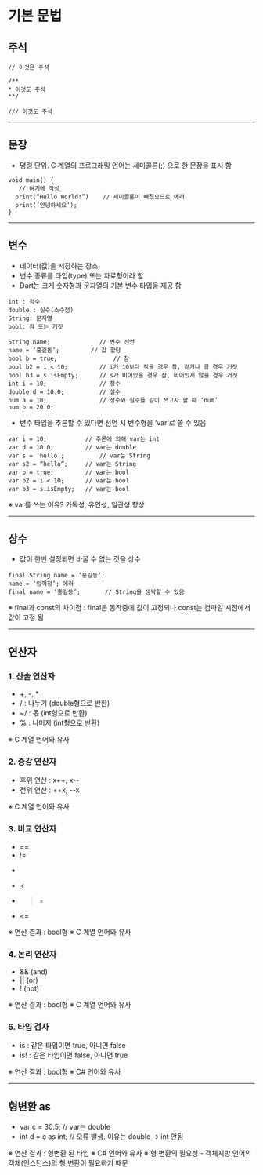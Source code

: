 # 기본 문법

## 주석
  ```
  // 이것은 주석
  
  /**
  * 이것도 주석
  **/
  
  /// 이것도 주석
  ```
***
## 문장
  - 명령 단위. C 계열의 프로그래밍 언어는 세미콜론(;) 으로 한 문장을 표시 함
  ```
  void main() {
     // 여기에 작성
    print(“Hello World!”)    // 세미콜론이 빠졌으므로 에러
    print(‘안녕하세요’);
  }
  ```
***
## 변수
  - 데이터(값)을 저장하는 장소
  - 변수 종류를 타입(type) 또는 자료형이라 함
  - Dart는 크게 숫자형과 문자열의 기본 변수 타입을 제공 함
  ```
  int : 정수
  double : 실수(소수점)
  String: 문자열
  bool: 참 또는 거짓

  String name;				// 변수 선언
  name = ‘홍길동’;			// 값 할당
  bool b = true;				// 참
  bool b2 = i < 10;			// i가 10보다 작을 경우 참, 같거나 클 경우 거짓
  bool b3 = s.isEmpty;		// s가 비어있을 경우 참, 비어있지 않을 경우 거짓
  int i = 10;				// 정수
  double d = 10.0;			// 실수
  num a = 10;				// 정수와 실수를 같이 쓰고자 할 때 ‘num’
  num b = 20.0;
  ```
  - 변수 타입을 추론할 수 있다면 선언 시 변수형을  ‘var’로 쓸 수 있음
  ```
  var i = 10;			// 추론에 의해 var는 int
  var d = 10.0;			// var는 double
  var s = ‘hello’;			// var는 String
  var s2 = “hello”;		// var는 String
  var b = true;			// var는 bool
  var b2 = i < 10;		// var는 bool
  var b3 = s.isEmpty;	// var는 bool
  ```
  ※ var를 쓰는 이유? 가독성, 유연성, 일관성 향상
***
## 상수
  - 값이 한번 설정되면 바꿀 수 없는 것을 상수
  ```
  final String name = ‘홍길동’;
  name = ‘임꺽정’; 에러
  final name = ‘홍길동’;		// String을 생략할 수 있음
  ```
  ※ final과 const의 차이점 : final은 동작중에 값이 고정되나 const는 컴파일 시점에서 값이 고정 됨
***
## 연산자
  ### 1. 산술 연산자
  - +, -, *
  - / : 나누기 (double형으로 반환)
  - ~/ : 몫 (int형으로 반환)
  - % : 나머지 (int형으로 반환)

  ※ C 계열 언어와  유사
  ### 2. 증감 연산자
  - 후위 연산 : x++, x--
  - 전위 연산 : ++x, --x
  
  ※ C 계열 언어와  유사
  ### 3. 비교 연산자
  - ==
  - !=
  - >
  - <
  - >=
  - <=

  ※ 연산 결과 : bool형
  ※ C 계열 언어와  유사
  ### 4. 논리 연산자
  - &&   (and)
  - ||       (or)
  - !        (not)

  ※ 연산 결과 : bool형
  ※ C 계열 언어와  유사
  ### 5. 타입 검사
  - is : 같은 타입이면 true, 아니면 false
  - is! : 같은 타입이면 false, 아니면 true

  ※ 연산 결과 : bool형
  ※ C# 언어와  유사
***
## 형변환 as
  - var c = 30.5;			// var는 double
  - int d = c as int;		// 오류 발생. 이유는 double → int 안됨

  ※ 연산 결과 : 형변환 된 타입
  ※ C# 언어와  유사
  ※ 형 변환의 필요성 - 객체지향 언어의 객체(인스턴스)의 형 변환이 필요하기 때문
